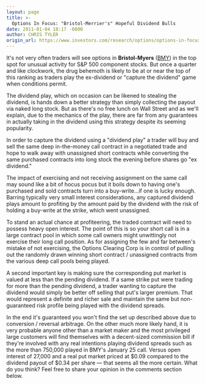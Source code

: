 ```yaml
---
layout: page
title: >-
  Options In Focus: "Bristol-Merrier's" Hopeful Dividend Bulls
date: 2011-01-04 18:17 -0800
author: CHRIS TYLER
origin_url: https://www.investors.com/research/options/options-in-focus-bristol-merriers-hopeful-dividend-bulls/
---
```






It's not very often traders will see options in **Bristol-Myers** ([BMY](https://research.investors.com/quote.aspx?symbol=BMY)) in the top spot for unusual activity for S&P 500 component stocks. But once a quarter and like clockwork, the drug behemoth is likely to be at or near the top of this ranking as traders play the ex-dividend or "capture the dividend" game when conditions permit. 

  

The dividend play, which on occasion can be likened to stealing the dividend, is hands down a better strategy than simply collecting the payout via naked long stock. But as there's no free lunch on Wall Street and as we'll explain, due to the mechanics of the play, there are far from any guarantees in actually taking in the dividend using this strategy despite its seeming popularity.

  

In order to capture the dividend using a "dividend play" a trader will buy and sell the same deep in-the-money call contract in a negotiated trade and hope to walk away with unassigned short contracts while converting the same purchased contracts into long stock the evening before shares go "ex dividend." 

  

The impact of exercising and not receiving assignment on the same call may sound like a bit of hocus pocus but it boils down to having one's purchased and sold contracts turn into a buy-write...if one is lucky enough. Barring typically very small interest considerations, any captured dividend plays amount to profiting by the amount paid by the dividend with the risk of holding a buy-write at the strike, which went unassigned. 

  

To stand an actual chance at profiteering, the traded contract will need to possess heavy open interest. The point of this is so your short call is in a large contract pool in which some call owners might unwittingly not exercise their long call position. As for assigning the few and far between's mistake of not exercising, the Options Clearing Corp is in control of pulling out the randomly drawn winning short contract / unassigned contracts from the various deep call pools being played.

  

A second important key is making sure the corresponding put market is valued at less than the pending dividend. If a same strike put were trading for more than the pending dividend, a trader wanting to capture the dividend would simply be better off selling that put's larger premium. That would represent a definite and richer sale and maintain the same but non-guaranteed risk profile being played with the dividend spreads. 

  

In the end it's guaranteed you won't find the set up described above due to conversion / reversal arbitrage. On the other much more likely hand, it is very probable anyone other than a market maker and the most privileged large customers will find themselves with a decent-sized commission bill if they're involved with any real intentions playing dividend spreads such as the more than 750,000 played in BMY's January 25 call. Versus open interest of 27,000 and a real put market priced at $0.09 compared to the dividend payout of $0.34 per share — that seems all the more certain. What do you think? Feel free to share your opinion in the comments section below.




